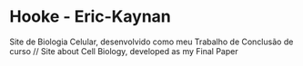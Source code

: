 # Hooke - Eric-Kaynan
Site de Biologia Celular, desenvolvido como meu Trabalho de Conclusão de curso // Site about Cell Biology, developed as my Final Paper 
